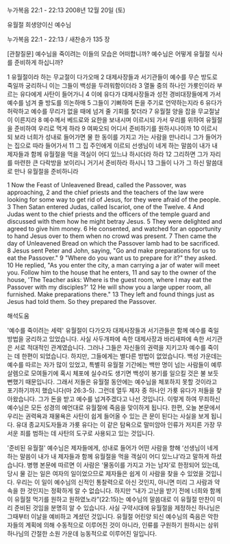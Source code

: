 누가복음 22:1 - 22:13 
2008년 12월 20일 (토)

유월절 희생양이신 예수님



누가복음 22:1 - 22:13 / 새찬송가 135 장


[관찰질문]
예수님을 죽이려는 이들의 모습은 어떠합니까? 
예수님은 어떻게 유월절 식사를 준비하게 하십니까?  

1 유월절이라 하는 무교절이 다가오매
2 대제사장들과 서기관들이 예수를 무슨 방도로 죽일까 궁리하니 이는 그들이 백성을 두려워함이더라
3 열둘 중의 하나인 가룟인이라 부르는 유다에게 사탄이 들어가니 
4 이에 유다가 대제사장들과 성전 경비대장들에게 가서 예수를 넘겨 줄 방도를 의논하매
5 그들이 기뻐하여 돈을 주기로 언약하는지라
6 유다가 허락하고 예수를 무리가 없을 때에 넘겨 줄 기회를 찾더라
7 유월절 양을 잡을 무교절날이 이른지라 
8 예수께서 베드로와 요한을 보내시며 이르시되 가서 우리를 위하여 유월절을 준비하여 우리로 먹게 하라
9 여짜오되 어디서 준비하기를 원하시나이까 
10 이르시되 보라 너희가 성내로 들어가면 물 한 동이를 가지고 가는 사람을 만나리니 그가 들어가는 집으로 따라 들어가서 
11 그 집 주인에게 이르되 선생님이 네게 하는 말씀이 내가 내 제자들과 함께 유월절을 먹을 객실이 어디 있느냐 하시더라 하라 
12 그리하면 그가 자리를 마련한 큰 다락방을 보이리니 거기서 준비하라 하시니 
13 그들이 나가 그 하신 말씀대로 만나 유월절을 준비하니라 

1 Now the Feast of Unleavened Bread, called the Passover, was approaching, 
2 and the chief priests and the teachers of the law were looking for some way to get rid of Jesus, for they were afraid of the people. 
3 Then Satan entered Judas, called Iscariot, one of the Twelve. 
4 And Judas went to the chief priests and the officers of the temple guard and discussed with them how he might betray Jesus. 
5 They were delighted and agreed to give him money.
6 He consented, and watched for an opportunity to hand Jesus over to them when no crowd was present. 
7 Then came the day of Unleavened Bread on which the Passover lamb had to be sacrificed. 
8 Jesus sent Peter and John, saying, "Go and make preparations for us to eat the Passover." 9 "Where do you want us to prepare for it?" they asked. 
10 He replied, "As you enter the city, a man carrying a jar of water will meet you. Follow him to the house that he enters, 
11 and say to the owner of the house, 'The Teacher asks: Where is the guest room, where I may eat the Passover with my disciples?' 
12 He will show you a large upper room, all furnished. Make preparations there." 
13 They left and found things just as Jesus had told them. So they prepared the Passover.

해석도움





'예수를 죽이려는 세력'
 유월절이 다가오자 대제사장들과 서기관들은 함께 예수를 죽일 방법을 궁리하고 있었습니다. 사실 사두개파에 속한 대제사장과 바리새파에 속한 서기관은 서로 적대적인 관계였습니다. 그러나 그들은 자신들의 권력을 지키고자 예수를 죽이는 데 한편이 되었습니다. 하지만, 그들에게는 별다른 방법이 없었습니다. 백성 가운데는 예수를 따르는 자가 많이 있었고, 특별히 유월절 기간에는 백만 명이 넘는 사람들이 예루살렘으로 모여들기에 혹시 체포에 실수라도 생기면 백성이 봉기를 일으킬 것은 불 보듯 뻔했기 때문입니다. 그래서 저들은 유월절 동안에는 예수님을 체포하지 못할 것이라고 포기하기까지 했습니다(마 26:3-5). 그런데 열두 제자 중 하나인 가룟 유다가 저들을 찾아왔습니다. 그가 돈을 받고 예수를 넘겨주겠다고 나선 것입니다. 이렇게 하여 무죄하신 예수님은 모든 성경의 예언대로 유월절에 죽음을 맞이하게 됩니다. 한편, 오늘 본문에서 우리는 권력욕과 재물욕은 사탄이 쉽게 들어올 수 있는 큰 문이 된다는 사실을 보게 됩니다. 유대 종교지도자들과 가룟 유다는 이 같은 탐욕으로 말미암아 인류가 저지른 가장 무서운 죄를 범하는 데 사탄의 도구로 사용되고 있는 것입니다.            

'준비된 유월절'
  예수님은 제자들에게, 성내로 들어가 어떤 사람을 향해 ‘선생님이 네게 하는 말씀이 내가 내 제자들과 함께 유월절을 먹을 객실이 어디 있느냐’라고 말하게 하셨습니다. 병행 본문에 따르면 이 사람은 ‘물동이를 가지고 가는 남자’로 한정되어 있는데, 당시 물 긷는 일은 여자의 일이었으므로 제자들은 쉽게 이 사람을 찾을 수 있었을 것입니다. 우리는 이 일이 예수님의 신적인 통찰력으로 아신 것인지, 아니면 미리 그 사람과 약속을 한 것인지는 정확하게 알 수 없습니다. 하지만 “내가 고난을 받기 전에 너희와 함께 이 유월절 먹기를 원하고 원하였노라”(22:15)는 예수님의 말씀대로 이 유월절 만찬이 미리 준비된 것임을 분명히 알 수 있습니다. 사실 구약시대에 유월절을 제정하신 하나님은 그때부터 이날을 예비하고 계셨던 것입니다. 유월절 어린양 되신 예수님의 죽음은 악한 자들의 계획에 의해 수동적으로 이루어진 것이 아니라, 인류를 구원하기 원하시는 삼위 하나님의 간절한 소원 가운데 능동적으로 이루어진 일입니다.